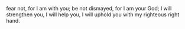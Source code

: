fear not, for I am with you; be not dismayed, for I am your God; I will strengthen you, I will help you, I will uphold you with my righteous right hand.
